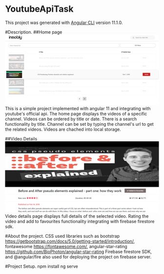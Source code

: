 # YoutubeApiTask

This project was generated with [Angular CLI](https://github.com/angular/angular-cli) version 11.1.0.

#Description.
##Home page
<img src="screenshots/home.png">
This is a simple project implemented with angular 11 and integrating with youtube's official api. The home page displays the videos of a specific channel.
Videos can be ordered by title or date.
There is a search functionality by title.
Channel can be set by typing the channel's url to get the related videos.
Videos are chached into local storage.

##Video Details
<img src="screenshots/videoDetails.png">
Video details page displays full details of the selected video.
Rating the video and add to favourites functionality integrating with firebase firestore sdk.

#About the project.
CSS used libraries such as bootstrap https://getbootstrap.com/docs/5.0/getting-started/introduction/, fontawesome https://fontawesome.com/, angular-star-rating https://github.com/BioPhoton/angular-star-rating
Firebase firestore SDK, and @angular/fire also used for deploying the project on firebase server.

#Project Setup.
npm install
ng serve

